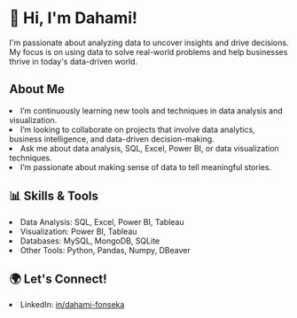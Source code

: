 <h1>👋 Hi, I'm Dahami!</h1>
<p>I'm passionate about analyzing data to uncover insights and drive decisions. My focus is on using data to solve real-world problems and help businesses thrive in today's data-driven world. </p>

<h2> About Me </h2>
<li> I’m continuously learning new tools and techniques in data analysis and visualization. </li>
<li> I’m looking to collaborate on projects that involve data analytics, business intelligence, and data-driven decision-making. </li>
<li> Ask me about data analysis, SQL, Excel, Power BI, or data visualization techniques. </li>
<li> I’m passionate about making sense of data to tell meaningful stories. </li>

<h2> 📊 Skills & Tools </h2>
<li> Data Analysis: SQL, Excel, Power BI, Tableau </li>
<li> Visualization: Power BI, Tableau </li>
<li> Databases: MySQL, MongoDB, SQLite </li>
<li> Other Tools: Python, Pandas, Numpy, DBeaver </li>


<h2> 🌍 Let's Connect! </h2>
<li> LinkedIn: <a href = 'www.linkedin.com/in/dahami-fonseka'> in/dahami-fonseka </a> </li>
